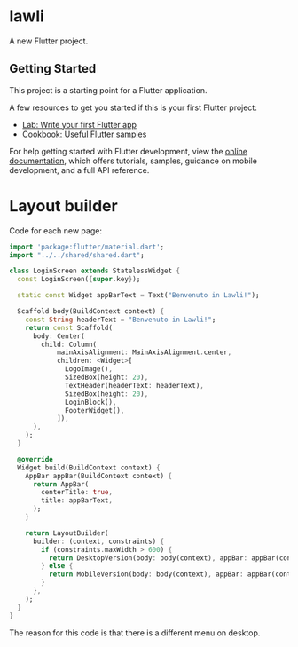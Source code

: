 # lawli

A new Flutter project.

## Getting Started

This project is a starting point for a Flutter application.

A few resources to get you started if this is your first Flutter project:

- [Lab: Write your first Flutter app](https://docs.flutter.dev/get-started/codelab)
- [Cookbook: Useful Flutter samples](https://docs.flutter.dev/cookbook)

For help getting started with Flutter development, view the
[online documentation](https://docs.flutter.dev/), which offers tutorials,
samples, guidance on mobile development, and a full API reference.

# Layout builder

Code for each new page:

```dart
import 'package:flutter/material.dart';
import "../../shared/shared.dart";

class LoginScreen extends StatelessWidget {
  const LoginScreen({super.key});

  static const Widget appBarText = Text("Benvenuto in Lawli!");

  Scaffold body(BuildContext context) {
    const String headerText = "Benvenuto in Lawli!";
    return const Scaffold(
      body: Center(
        child: Column(
            mainAxisAlignment: MainAxisAlignment.center,
            children: <Widget>[
              LogoImage(),
              SizedBox(height: 20),
              TextHeader(headerText: headerText),
              SizedBox(height: 20),
              LoginBlock(),
              FooterWidget(),
            ]),
      ),
    );
  }

  @override
  Widget build(BuildContext context) {
    AppBar appBar(BuildContext context) {
      return AppBar(
        centerTitle: true,
        title: appBarText,
      );
    }

    return LayoutBuilder(
      builder: (context, constraints) {
        if (constraints.maxWidth > 600) {
          return DesktopVersion(body: body(context), appBar: appBar(context));
        } else {
          return MobileVersion(body: body(context), appBar: appBar(context));
        }
      },
    );
  }
}
```

The reason for this code is that there is a different menu on desktop.